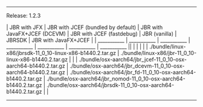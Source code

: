 
---
Release: 1.2.3

| JBR with JFX | JBR with JCEF (bundled by default) | JBR with JavaFX+JCEF (DCEVM) | JBR with JCEF (fastdebug) | JBR (vanilla) | JBRSDK | JBR with JavaFX+JCEF | 
| ___________ | ___________ | ___________ | ___________ | ___________ | ___________ | ___________ ||  |  |  |  |  | ./bundle/linux-x86/jbrsdk-11_0_10-linux-x86-b1440.2.tar.gz | ./bundle/linux-x86/jbr-11_0_10-linux-x86-b1440.2.tar.gz | 
|  | ./bundle/osx-aarch64/jbr_jcef-11_0_10-osx-aarch64-b1440.2.tar.gz | ./bundle/osx-aarch64/jbr_dcevm-11_0_10-osx-aarch64-b1440.2.tar.gz | ./bundle/osx-aarch64/jbr_fd-11_0_10-osx-aarch64-b1440.2.tar.gz | ./bundle/osx-aarch64/jbr_nomod-11_0_10-osx-aarch64-b1440.2.tar.gz | ./bundle/osx-aarch64/jbrsdk-11_0_10-osx-aarch64-b1440.2.tar.gz |  | 

---

